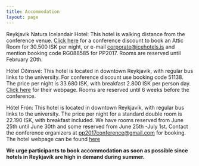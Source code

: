 ```yaml
---
title: Accommodation
layout: page
---
```


Reykjavik Natura Icelandair Hotel: This hotel is walking distance from the
conference venue. [Click here][IcelandairHotel] for a conference discount to
book an Attic Room for 30.500 ISK per night, or e-mail corporate@icehotels.is and
mention booking code RG088585 for PP2017. Rooms are reserved until February
20th.

Hótel Óðinsvé: This hotel is located in downtown Reykjavík, with regular bus
links to the university. For conference discount use booking code 51138. The
price per night is 33.680 ISK, with breakfast 2.800 ISK per person day. [Click
here][hotelodinsve] for their webpage. Rooms are reserved until 6 weeks before
the conference.

Hótel Frón: This hotel is located in downtown Reykjavík, with regular bus links
to the university. The price per night for a standard double room is 22.190 ISK,
with breakfast included.  We have rooms reserved from June 25th until June 30th
and some reserved from June 25th -July 1st. Contact the conference organizers at
pp2017conference@gmail.com for booking. The hotel webpage can be found
[here][hotelfron]

**We urge participants to book accommodation as soon as possible since hotels in Reykjavík are high in demand during summer.**

[IcelandairHotel]: https://gc.synxis.com/rez.aspx?Hotel=59630&Chain=15503&Dest=ICE&template=GCF&shell=GCF2&locale=en-US&arrive=6/25/2017&depart=6/26/2017&adult=2&child=0&group=PP2017_BB
[hotelodinsve]: http://www.hotelodinsve.is
[hotelfron]: http://www.hotelfron.is
